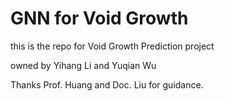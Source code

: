 # GNN for Void Growth
this is the repo for Void Growth Prediction project 

owned by Yihang Li and Yuqian Wu

Thanks Prof. Huang and Doc. Liu for guidance.
